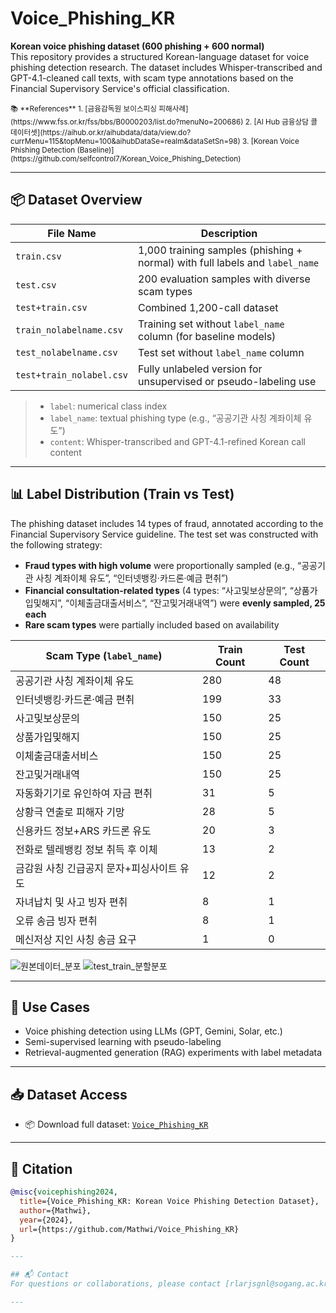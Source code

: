 # Voice_Phishing_KR

**Korean voice phishing dataset (600 phishing + 600 normal)**  
This repository provides a structured Korean-language dataset for voice phishing detection research. The dataset includes Whisper-transcribed and GPT-4.1-cleaned call texts, with scam type annotations based on the Financial Supervisory Service's official classification.

<sub>
📚 **References**  
1. [금융감독원 보이스피싱 피해사례](https://www.fss.or.kr/fss/bbs/B0000203/list.do?menuNo=200686)  
2. [AI Hub 금융상담 콜 데이터셋](https://aihub.or.kr/aihubdata/data/view.do?currMenu=115&topMenu=100&aihubDataSe=realm&dataSetSn=98)  
3. [Korean Voice Phishing Detection (Baseline)](https://github.com/selfcontrol7/Korean_Voice_Phishing_Detection)
</sub>

---

## 📦 Dataset Overview

| File Name                | Description |
|--------------------------|-------------|
| `train.csv`              | 1,000 training samples (phishing + normal) with full labels and `label_name` |
| `test.csv`               | 200 evaluation samples with diverse scam types |
| `test+train.csv`         | Combined 1,200-call dataset |
| `train_nolabelname.csv`  | Training set without `label_name` column (for baseline models) |
| `test_nolabelname.csv`   | Test set without `label_name` column |
| `test+train_nolabel.csv` | Fully unlabeled version for unsupervised or pseudo-labeling use |

> - `label`: numerical class index  
> - `label_name`: textual phishing type (e.g., “공공기관 사칭 계좌이체 유도”)  
> - `content`: Whisper-transcribed and GPT-4.1-refined Korean call content  

---

## 📊 Label Distribution (Train vs Test)

The phishing dataset includes 14 types of fraud, annotated according to the Financial Supervisory Service guideline. The test set was constructed with the following strategy:

- **Fraud types with high volume** were proportionally sampled (e.g., “공공기관 사칭 계좌이체 유도”, “인터넷뱅킹·카드론·예금 편취”)
- **Financial consultation-related types** (4 types: “사고및보상문의”, “상품가입및해지”, “이체출금대출서비스”, “잔고및거래내역”) were **evenly sampled, 25 each**
- **Rare scam types** were partially included based on availability

| Scam Type (`label_name`)               | Train Count | Test Count |
|----------------------------------------|-------------|-------------|
| 공공기관 사칭 계좌이체 유도             | 280         | 48          |
| 인터넷뱅킹·카드론·예금 편취             | 199         | 33          |
| 사고및보상문의                         | 150         | 25          |
| 상품가입및해지                         | 150         | 25          |
| 이체출금대출서비스                     | 150         | 25          |
| 잔고및거래내역                         | 150         | 25          |
| 자동화기기로 유인하여 자금 편취        | 31          | 5           |
| 상황극 연출로 피해자 기망              | 28          | 5           |
| 신용카드 정보+ARS 카드론 유도          | 20          | 3           |
| 전화로 텔레뱅킹 정보 취득 후 이체       | 13          | 2           |
| 금감원 사칭 긴급공지 문자+피싱사이트 유도 | 12          | 2           |
| 자녀납치 및 사고 빙자 편취             | 8           | 1           |
| 오류 송금 빙자 편취                    | 8           | 1           |
| 메신저상 지인 사칭 송금 요구           | 1           | 0           |
![원본데이터_분포](https://github.com/user-attachments/assets/e79751f9-dc53-4000-977f-5c31c6d9685d)
![test_train_분할분포](https://github.com/user-attachments/assets/6aaf783f-dedc-4454-b376-92803b893bb0)

---

## 🧪 Use Cases

- Voice phishing detection using LLMs (GPT, Gemini, Solar, etc.)
- Semi-supervised learning with pseudo-labeling
- Retrieval-augmented generation (RAG) experiments with label metadata

---

## 📥 Dataset Access

- 📦 Download full dataset: [`Voice_Phishing_KR`](https://github.com/Mathhwi/Voice_phising_KR)

---

## 📄 Citation

```bibtex
@misc{voicephishing2024,
  title={Voice_Phishing_KR: Korean Voice Phishing Detection Dataset},
  author={Mathwi},
  year={2024},
  url={https://github.com/Mathwi/Voice_Phishing_KR}
}

---

## 📬 Contact
For questions or collaborations, please contact [rlarjsgnl@sogang.ac.kr]

---
